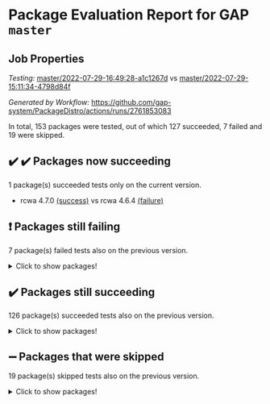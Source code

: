 # Package Evaluation Report for GAP `master`

## Job Properties

*Testing:* [master/2022-07-29-16:49:28-a1c1267d](https://github.com/gap-system/PackageDistro/blob/data/reports/master/2022-07-29-16:49:28-a1c1267d) vs [master/2022-07-29-15:11:34-4798d84f](https://github.com/gap-system/PackageDistro/blob/data/reports/master/2022-07-29-15:11:34-4798d84f)

*Generated by Workflow:* https://github.com/gap-system/PackageDistro/actions/runs/2761853083

In total, 153 packages were tested, out of which 127 succeeded, 7 failed and 19 were skipped.

## :heavy_check_mark: :heavy_check_mark: Packages now succeeding

1 package(s) succeeded tests only on the current version.
- rcwa 4.7.0 [(success)](https://github.com/gap-system/PackageDistro/runs/7582433484?check_suite_focus=true) vs rcwa 4.6.4 [(failure)](https://github.com/gap-system/PackageDistro/runs/7580539133?check_suite_focus=true)

## :exclamation: Packages still failing

7 package(s) failed tests also on the previous version.
<details><summary>Click to show packages!</summary>

- francy 1.2.4 [(failure)](https://github.com/gap-system/PackageDistro/runs/7582427634?check_suite_focus=true)
- hap 1.46 [(failure)](https://github.com/gap-system/PackageDistro/runs/7582428848?check_suite_focus=true)
- packagemanager 1.2 [(failure)](https://github.com/gap-system/PackageDistro/runs/7582432501?check_suite_focus=true)
- qpa 1.33 [(failure)](https://github.com/gap-system/PackageDistro/runs/7582433200?check_suite_focus=true)
- recog 1.3.2 [(failure)](https://github.com/gap-system/PackageDistro/runs/7582433666?check_suite_focus=true)
- semigroups 4.0.0 [(failure)](https://github.com/gap-system/PackageDistro/runs/7582434249?check_suite_focus=true)
- yangbaxter 0.10.0 [(failure)](https://github.com/gap-system/PackageDistro/runs/7582437112?check_suite_focus=true)
</details>

## :heavy_check_mark: Packages still succeeding

126 package(s) succeeded tests also on the previous version.
<details><summary>Click to show packages!</summary>

- ace 5.4 [(success)](https://github.com/gap-system/PackageDistro/runs/7582423238?check_suite_focus=true)
- aclib 1.3.2 [(success)](https://github.com/gap-system/PackageDistro/runs/7582423317?check_suite_focus=true)
- agt 0.2 [(success)](https://github.com/gap-system/PackageDistro/runs/7582423409?check_suite_focus=true)
- alnuth 3.2.1 [(success)](https://github.com/gap-system/PackageDistro/runs/7582423505?check_suite_focus=true)
- anupq 3.2.6 [(success)](https://github.com/gap-system/PackageDistro/runs/7582423600?check_suite_focus=true)
- atlasrep 2.1.2 [(success)](https://github.com/gap-system/PackageDistro/runs/7582423689?check_suite_focus=true)
- autodoc 2022.07.10 [(success)](https://github.com/gap-system/PackageDistro/runs/7582423783?check_suite_focus=true)
- automata 1.15 [(success)](https://github.com/gap-system/PackageDistro/runs/7582423862?check_suite_focus=true)
- automgrp 1.3.2 [(success)](https://github.com/gap-system/PackageDistro/runs/7582423949?check_suite_focus=true)
- autpgrp 1.10.2 [(success)](https://github.com/gap-system/PackageDistro/runs/7582424048?check_suite_focus=true)
- cap 2022.06-05 [(success)](https://github.com/gap-system/PackageDistro/runs/7582424151?check_suite_focus=true)
- caratinterface 2.3.4 [(success)](https://github.com/gap-system/PackageDistro/runs/7582424234?check_suite_focus=true)
- cddinterface 2020.06.24 [(success)](https://github.com/gap-system/PackageDistro/runs/7582424329?check_suite_focus=true)
- circle 1.6.5 [(success)](https://github.com/gap-system/PackageDistro/runs/7582424421?check_suite_focus=true)
- classicpres 1.22 [(success)](https://github.com/gap-system/PackageDistro/runs/7582424515?check_suite_focus=true)
- cohomolo 1.6.10 [(success)](https://github.com/gap-system/PackageDistro/runs/7582424603?check_suite_focus=true)
- congruence 1.2.4 [(success)](https://github.com/gap-system/PackageDistro/runs/7582424696?check_suite_focus=true)
- corelg 1.56 [(success)](https://github.com/gap-system/PackageDistro/runs/7582424770?check_suite_focus=true)
- crime 1.6 [(success)](https://github.com/gap-system/PackageDistro/runs/7582424868?check_suite_focus=true)
- crisp 1.4.5 [(success)](https://github.com/gap-system/PackageDistro/runs/7582424964?check_suite_focus=true)
- crypting 0.10 [(success)](https://github.com/gap-system/PackageDistro/runs/7582425046?check_suite_focus=true)
- cryst 4.1.25 [(success)](https://github.com/gap-system/PackageDistro/runs/7582425127?check_suite_focus=true)
- crystcat 1.1.10 [(success)](https://github.com/gap-system/PackageDistro/runs/7582425243?check_suite_focus=true)
- ctbllib 1.3.4 [(success)](https://github.com/gap-system/PackageDistro/runs/7582425379?check_suite_focus=true)
- cubefree 1.19 [(success)](https://github.com/gap-system/PackageDistro/runs/7582425515?check_suite_focus=true)
- curlinterface 2.2.2 [(success)](https://github.com/gap-system/PackageDistro/runs/7582425602?check_suite_focus=true)
- cvec 2.7.5 [(success)](https://github.com/gap-system/PackageDistro/runs/7582425727?check_suite_focus=true)
- datastructures 0.2.7 [(success)](https://github.com/gap-system/PackageDistro/runs/7582425832?check_suite_focus=true)
- deepthought 1.0.5 [(success)](https://github.com/gap-system/PackageDistro/runs/7582425997?check_suite_focus=true)
- design 1.7 [(success)](https://github.com/gap-system/PackageDistro/runs/7582426119?check_suite_focus=true)
- difsets 2.3.1 [(success)](https://github.com/gap-system/PackageDistro/runs/7582426241?check_suite_focus=true)
- digraphs 1.5.3 [(success)](https://github.com/gap-system/PackageDistro/runs/7582426366?check_suite_focus=true)
- edim 1.3.5 [(success)](https://github.com/gap-system/PackageDistro/runs/7582426462?check_suite_focus=true)
- example 4.3.1 [(success)](https://github.com/gap-system/PackageDistro/runs/7582426551?check_suite_focus=true)
- factint 1.6.3 [(success)](https://github.com/gap-system/PackageDistro/runs/7582426662?check_suite_focus=true)
- ferret 1.0.8 [(success)](https://github.com/gap-system/PackageDistro/runs/7582426781?check_suite_focus=true)
- fga 1.4.0 [(success)](https://github.com/gap-system/PackageDistro/runs/7582426873?check_suite_focus=true)
- fining 1.5 [(success)](https://github.com/gap-system/PackageDistro/runs/7582426994?check_suite_focus=true)
- float 1.0.3 [(success)](https://github.com/gap-system/PackageDistro/runs/7582427120?check_suite_focus=true)
- format 1.4.3 [(success)](https://github.com/gap-system/PackageDistro/runs/7582427206?check_suite_focus=true)
- forms 1.2.8 [(success)](https://github.com/gap-system/PackageDistro/runs/7582427329?check_suite_focus=true)
- fplsa 1.2.5 [(success)](https://github.com/gap-system/PackageDistro/runs/7582427431?check_suite_focus=true)
- fr 2.4.8 [(success)](https://github.com/gap-system/PackageDistro/runs/7582427526?check_suite_focus=true)
- fwtree 1.3 [(success)](https://github.com/gap-system/PackageDistro/runs/7582427730?check_suite_focus=true)
- gbnp 1.0.5 [(success)](https://github.com/gap-system/PackageDistro/runs/7582427846?check_suite_focus=true)
- generalizedmorphismsforcap 2022.05-01 [(success)](https://github.com/gap-system/PackageDistro/runs/7582427950?check_suite_focus=true)
- genss 1.6.6 [(success)](https://github.com/gap-system/PackageDistro/runs/7582428063?check_suite_focus=true)
- gradedringforhomalg 2022.06-01 [(success)](https://github.com/gap-system/PackageDistro/runs/7582428154?check_suite_focus=true)
- grape 4.8.5 [(success)](https://github.com/gap-system/PackageDistro/runs/7582428264?check_suite_focus=true)
- groupoids 1.69 [(success)](https://github.com/gap-system/PackageDistro/runs/7582428407?check_suite_focus=true)
- grpconst 2.6.2 [(success)](https://github.com/gap-system/PackageDistro/runs/7582428525?check_suite_focus=true)
- guarana 0.96.3 [(success)](https://github.com/gap-system/PackageDistro/runs/7582428619?check_suite_focus=true)
- guava 3.16 [(success)](https://github.com/gap-system/PackageDistro/runs/7582428721?check_suite_focus=true)
- hapcryst 0.1.15 [(success)](https://github.com/gap-system/PackageDistro/runs/7582428991?check_suite_focus=true)
- hecke 1.5.3 [(success)](https://github.com/gap-system/PackageDistro/runs/7582429120?check_suite_focus=true)
- help 3.5 [(success)](https://github.com/gap-system/PackageDistro/runs/7582429205?check_suite_focus=true)
- idrel 2.44 [(success)](https://github.com/gap-system/PackageDistro/runs/7582429301?check_suite_focus=true)
- images 1.3.1 [(success)](https://github.com/gap-system/PackageDistro/runs/7582429392?check_suite_focus=true)
- intpic 0.3.0 [(success)](https://github.com/gap-system/PackageDistro/runs/7582429484?check_suite_focus=true)
- io 4.7.2 [(success)](https://github.com/gap-system/PackageDistro/runs/7582429562?check_suite_focus=true)
- irredsol 1.4.3 [(success)](https://github.com/gap-system/PackageDistro/runs/7582429646?check_suite_focus=true)
- json 2.1.0 [(success)](https://github.com/gap-system/PackageDistro/runs/7582429751?check_suite_focus=true)
- jupyterkernel 1.4.1 [(success)](https://github.com/gap-system/PackageDistro/runs/7582429876?check_suite_focus=true)
- jupyterviz 1.5.1 [(success)](https://github.com/gap-system/PackageDistro/runs/7582430002?check_suite_focus=true)
- kan 1.34 [(success)](https://github.com/gap-system/PackageDistro/runs/7582430142?check_suite_focus=true)
- kbmag 1.5.9 [(success)](https://github.com/gap-system/PackageDistro/runs/7582430259?check_suite_focus=true)
- laguna 3.9.5 [(success)](https://github.com/gap-system/PackageDistro/runs/7582430378?check_suite_focus=true)
- liealgdb 2.2.1 [(success)](https://github.com/gap-system/PackageDistro/runs/7582430511?check_suite_focus=true)
- liepring 2.6 [(success)](https://github.com/gap-system/PackageDistro/runs/7582430603?check_suite_focus=true)
- liering 2.4.2 [(success)](https://github.com/gap-system/PackageDistro/runs/7582430707?check_suite_focus=true)
- linearalgebraforcap 2022.06-03 [(success)](https://github.com/gap-system/PackageDistro/runs/7582430803?check_suite_focus=true)
- loops 3.4.1 [(success)](https://github.com/gap-system/PackageDistro/runs/7582430899?check_suite_focus=true)
- lpres 1.0.3 [(success)](https://github.com/gap-system/PackageDistro/runs/7582430991?check_suite_focus=true)
- majoranaalgebras 1.4 [(success)](https://github.com/gap-system/PackageDistro/runs/7582431081?check_suite_focus=true)
- mapclass 1.4.5 [(success)](https://github.com/gap-system/PackageDistro/runs/7582431175?check_suite_focus=true)
- matgrp 0.64 [(success)](https://github.com/gap-system/PackageDistro/runs/7582431282?check_suite_focus=true)
- modisom 2.5.2 [(success)](https://github.com/gap-system/PackageDistro/runs/7582431370?check_suite_focus=true)
- modulepresentationsforcap 2022.05-03 [(success)](https://github.com/gap-system/PackageDistro/runs/7582431462?check_suite_focus=true)
- monoidalcategories 2022.06-07 [(success)](https://github.com/gap-system/PackageDistro/runs/7582431553?check_suite_focus=true)
- nconvex 2020.11-04 [(success)](https://github.com/gap-system/PackageDistro/runs/7582431647?check_suite_focus=true)
- nilmat 1.4.1 [(success)](https://github.com/gap-system/PackageDistro/runs/7582431765?check_suite_focus=true)
- nock 1.5 [(success)](https://github.com/gap-system/PackageDistro/runs/7582431877?check_suite_focus=true)
- normalizinterface 1.3.3 [(success)](https://github.com/gap-system/PackageDistro/runs/7582431980?check_suite_focus=true)
- nq 2.5.8 [(success)](https://github.com/gap-system/PackageDistro/runs/7582432085?check_suite_focus=true)
- numericalsgps 1.3.1 [(success)](https://github.com/gap-system/PackageDistro/runs/7582432178?check_suite_focus=true)
- openmath 11.5.1 [(success)](https://github.com/gap-system/PackageDistro/runs/7582432296?check_suite_focus=true)
- orb 4.8.5 [(success)](https://github.com/gap-system/PackageDistro/runs/7582432401?check_suite_focus=true)
- patternclass 2.4.2 [(success)](https://github.com/gap-system/PackageDistro/runs/7582432608?check_suite_focus=true)
- permut 2.0.4 [(success)](https://github.com/gap-system/PackageDistro/runs/7582432701?check_suite_focus=true)
- polenta 1.3.10 [(success)](https://github.com/gap-system/PackageDistro/runs/7582432809?check_suite_focus=true)
- polymaking 0.8.6 [(success)](https://github.com/gap-system/PackageDistro/runs/7582432903?check_suite_focus=true)
- primgrp 3.4.2 [(success)](https://github.com/gap-system/PackageDistro/runs/7582433004?check_suite_focus=true)
- profiling 2.5.0 [(success)](https://github.com/gap-system/PackageDistro/runs/7582433097?check_suite_focus=true)
- quagroup 1.8.3 [(success)](https://github.com/gap-system/PackageDistro/runs/7582433295?check_suite_focus=true)
- radiroot 2.9 [(success)](https://github.com/gap-system/PackageDistro/runs/7582433377?check_suite_focus=true)
- rds 1.8 [(success)](https://github.com/gap-system/PackageDistro/runs/7582433579?check_suite_focus=true)
- repndecomp 1.2.1 [(success)](https://github.com/gap-system/PackageDistro/runs/7582433764?check_suite_focus=true)
- repsn 3.1.0 [(success)](https://github.com/gap-system/PackageDistro/runs/7582433965?check_suite_focus=true)
- resclasses 4.7.3 [(success)](https://github.com/gap-system/PackageDistro/runs/7582434047?check_suite_focus=true)
- scscp 2.3.1 [(success)](https://github.com/gap-system/PackageDistro/runs/7582434155?check_suite_focus=true)
- sglppow 2.2 [(success)](https://github.com/gap-system/PackageDistro/runs/7582434327?check_suite_focus=true)
- sgpviz 0.999.5 [(success)](https://github.com/gap-system/PackageDistro/runs/7582434429?check_suite_focus=true)
- simpcomp 2.1.14 [(success)](https://github.com/gap-system/PackageDistro/runs/7582434524?check_suite_focus=true)
- singular 2020.12.18 [(success)](https://github.com/gap-system/PackageDistro/runs/7582434628?check_suite_focus=true)
- sla 1.5.3 [(success)](https://github.com/gap-system/PackageDistro/runs/7582434731?check_suite_focus=true)
- smallgrp 1.5 [(success)](https://github.com/gap-system/PackageDistro/runs/7582434842?check_suite_focus=true)
- smallsemi 0.6.13 [(success)](https://github.com/gap-system/PackageDistro/runs/7582434940?check_suite_focus=true)
- sonata 2.9.4 [(success)](https://github.com/gap-system/PackageDistro/runs/7582435049?check_suite_focus=true)
- sophus 1.25 [(success)](https://github.com/gap-system/PackageDistro/runs/7582435167?check_suite_focus=true)
- spinsym 1.5.2 [(success)](https://github.com/gap-system/PackageDistro/runs/7582435302?check_suite_focus=true)
- symbcompcc 1.3.2 [(success)](https://github.com/gap-system/PackageDistro/runs/7582435437?check_suite_focus=true)
- thelma 1.3 [(success)](https://github.com/gap-system/PackageDistro/runs/7582435570?check_suite_focus=true)
- tomlib 1.2.9 [(success)](https://github.com/gap-system/PackageDistro/runs/7582435691?check_suite_focus=true)
- toric 1.9.5 [(success)](https://github.com/gap-system/PackageDistro/runs/7582435784?check_suite_focus=true)
- toricvarieties 2022.07.13 [(success)](https://github.com/gap-system/PackageDistro/runs/7582435876?check_suite_focus=true)
- transgrp 3.6.3 [(success)](https://github.com/gap-system/PackageDistro/runs/7582436067?check_suite_focus=true)
- ugaly 4.0.3 [(success)](https://github.com/gap-system/PackageDistro/runs/7582436221?check_suite_focus=true)
- unipot 1.5 [(success)](https://github.com/gap-system/PackageDistro/runs/7582436337?check_suite_focus=true)
- unitlib 4.1.0 [(success)](https://github.com/gap-system/PackageDistro/runs/7582436425?check_suite_focus=true)
- utils 0.74 [(success)](https://github.com/gap-system/PackageDistro/runs/7582436536?check_suite_focus=true)
- uuid 0.7 [(success)](https://github.com/gap-system/PackageDistro/runs/7582436623?check_suite_focus=true)
- walrus 0.9991 [(success)](https://github.com/gap-system/PackageDistro/runs/7582436740?check_suite_focus=true)
- wedderga 4.10.2 [(success)](https://github.com/gap-system/PackageDistro/runs/7582436828?check_suite_focus=true)
- xmod 2.88 [(success)](https://github.com/gap-system/PackageDistro/runs/7582436920?check_suite_focus=true)
- xmodalg 1.22 [(success)](https://github.com/gap-system/PackageDistro/runs/7582437004?check_suite_focus=true)
- zeromqinterface 0.14 [(success)](https://github.com/gap-system/PackageDistro/runs/7582437208?check_suite_focus=true)
</details>

## :heavy_minus_sign: Packages that were skipped

19 package(s) skipped tests also on the previous version.
<details><summary>Click to show packages!</summary>

- 4ti2interface 2022.03-01 [(skipped)](https://github.com/gap-system/PackageDistro/runs/7582270416?check_suite_focus=true)
- browse 1.8.14 [(skipped)](https://github.com/gap-system/PackageDistro/runs/7582270416?check_suite_focus=true)
- examplesforhomalg 2022.03-01 [(skipped)](https://github.com/gap-system/PackageDistro/runs/7582270416?check_suite_focus=true)
- gapdoc 1.6.5 [(skipped)](https://github.com/gap-system/PackageDistro/runs/7582270416?check_suite_focus=true)
- gauss 2022.03-01 [(skipped)](https://github.com/gap-system/PackageDistro/runs/7582270416?check_suite_focus=true)
- gaussforhomalg 2022.03-01 [(skipped)](https://github.com/gap-system/PackageDistro/runs/7582270416?check_suite_focus=true)
- gradedmodules 2022.03-01 [(skipped)](https://github.com/gap-system/PackageDistro/runs/7582270416?check_suite_focus=true)
- homalg 2022.03-01 [(skipped)](https://github.com/gap-system/PackageDistro/runs/7582270416?check_suite_focus=true)
- homalgtocas 2022.03-01 [(skipped)](https://github.com/gap-system/PackageDistro/runs/7582270416?check_suite_focus=true)
- io_forhomalg 2022.03-01 [(skipped)](https://github.com/gap-system/PackageDistro/runs/7582270416?check_suite_focus=true)
- itc 1.5.1 [(skipped)](https://github.com/gap-system/PackageDistro/runs/7582270416?check_suite_focus=true)
- localizeringforhomalg 2022.03-01 [(skipped)](https://github.com/gap-system/PackageDistro/runs/7582270416?check_suite_focus=true)
- matricesforhomalg 2022.06-01 [(skipped)](https://github.com/gap-system/PackageDistro/runs/7582270416?check_suite_focus=true)
- modules 2022.03-01 [(skipped)](https://github.com/gap-system/PackageDistro/runs/7582270416?check_suite_focus=true)
- polycyclic 2.16 [(skipped)](https://github.com/gap-system/PackageDistro/runs/7582270416?check_suite_focus=true)
- ringsforhomalg 2022.04-01 [(skipped)](https://github.com/gap-system/PackageDistro/runs/7582270416?check_suite_focus=true)
- sco 2022.03-01 [(skipped)](https://github.com/gap-system/PackageDistro/runs/7582270416?check_suite_focus=true)
- toolsforhomalg 2022.05-01 [(skipped)](https://github.com/gap-system/PackageDistro/runs/7582270416?check_suite_focus=true)
- xgap 4.31 [(skipped)](https://github.com/gap-system/PackageDistro/runs/7582270416?check_suite_focus=true)
</details>

